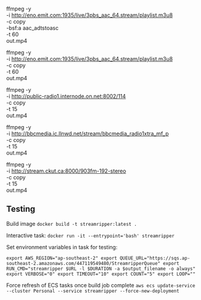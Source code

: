 
ffmpeg -y \
 -i http://eno.emit.com:1935/live/3pbs_aac_64.stream/playlist.m3u8 \
 -c copy \
 -bsf:a aac_adtstoasc \
 -t 60 \
 out.mp4

ffmpeg -y \
 -i http://eno.emit.com:1935/live/3pbs_aac_64.stream/playlist.m3u8 \
 -c copy \
 -t 60 \
 out.mp4

ffmpeg -y \
 -i http://public-radio1.internode.on.net:8002/114 \
 -c copy \
 -t 15 \
 out.mp4

ffmpeg -y \
 -i http://bbcmedia.ic.llnwd.net/stream/bbcmedia_radio1xtra_mf_p \
 -c copy \
 -t 15 \
 out.mp4

ffmpeg -y \
 -i http://stream.ckut.ca:8000/903fm-192-stereo \
 -c copy \
 -t 15 \
 out.mp4

## Testing

Build image
`
docker build -t streamripper:latest .
`

Interactive task:
`
docker run -it --entrypoint='bash' streamripper
`


Set environment variables in task for testing:

`export AWS_REGION="ap-southeast-2"
export QUEUE_URL="https://sqs.ap-southeast-2.amazonaws.com/447119549480/StreamripperQueue"
export RUN_CMD="streamripper $URL -l $DURATION -a $output_filename -o always"
export VERBOSE="0"
export TIMEOUT="10"
export COUNT="5"
export LOOP=""
`

Force refresh of ECS tasks once build job complete
`aws ecs update-service --cluster Personal --service streamripper --force-new-deployment`